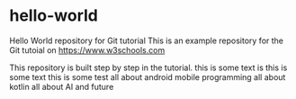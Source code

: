 # hello-world
Hello World repository for Git tutorial
This is an example repository for the Git tutoial on https://www.w3schools.com

This repository is built step by step in the tutorial.
this is some text is 
this is some text
this is some test
all about android mobile  programming
all about kotlin
all  about AI and future 
